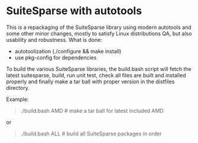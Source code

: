 SuiteSparse with autotools
==========================


This is a repackaging of the SuiteSparse library using modern
autotools and some other minor changes, mostly to satisfy Linux
distributions QA, but also usability and robustness.
What is done:
* autotoolization (./configure && make install)
* use pkg-config for dependencies

To build the various SuiteSparse libraries, the build.bash script will
fetch the latest suitesparse, build, run unit test, check all files
are built and installed properly and finally make a tar ball with
proper version in the distfiles directory. 

Example:

 > ./build.bash AMD	# make a tar ball for latest included AMD

or

 > ./build.bash ALL     # build all SuiteSparse packages in order
